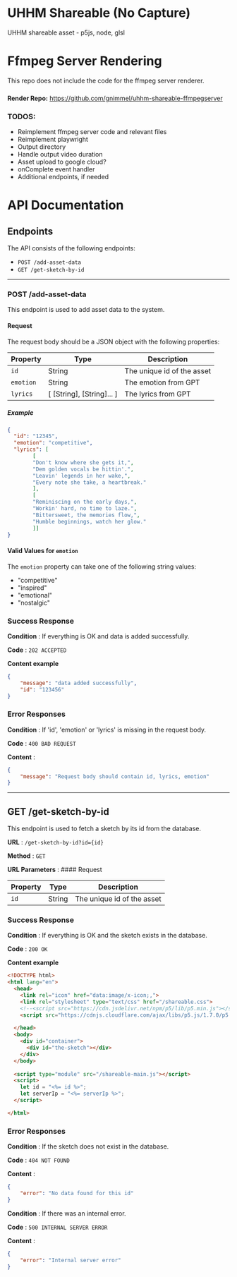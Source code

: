 # UHHM Shareable (No Capture)
UHHM shareable asset - p5js, node, glsl

# Ffmpeg Server Rendering

This repo does not include the code for the ffmpeg server renderer.
###
**Render Repo:**
https://github.com/gnimmel/uhhm-shareable-ffmpegserver

### TODOS:
- Reimplement ffmpeg server code and relevant files
- Reimplement playwright
- Output directory
- Handle output video duration
- Asset upload to google cloud?
- onComplete event handler
- Additional endpoints, if needed
  

# API Documentation

## Endpoints

The API consists of the following endpoints:

- `POST /add-asset-data`
- `GET /get-sketch-by-id`

---

### POST /add-asset-data

This endpoint is used to add asset data to the system.

#### Request

The request body should be a JSON object with the following properties:

| Property | Type   | Description                       |
|----------|--------|-----------------------------------|
| `id`     | String | The unique id of the asset          |
| `emotion`| String | The emotion from GPT          |
| `lyrics` | [ [String], [String]... ] | The lyrics from GPT     |

##### Example

```json
{
  "id": "12345",
  "emotion": "competitive",
  "lyrics": [
        [
        "Don't know where she gets it,",
        "Dem golden vocals be hittin'.",
        "Leavin' legends in her wake,",
        "Every note she take, a heartbreak."
        ],
        [
        "Reminiscing on the early days,",
        "Workin' hard, no time to laze.",
        "Bittersweet, the memories flow,",
        "Humble beginnings, watch her glow."
        ]]
}
```

#### Valid Values for `emotion`

The `emotion` property can take one of the following string values:

- "competitive"
- "inspired"
- "emotional"
- "nostalgic"


### Success Response

**Condition** : If everything is OK and data is added successfully.

**Code** : `202 ACCEPTED`

**Content example**

```json
{
    "message": "data added successfully",
    "id": "123456"
}
```

### Error Responses

**Condition** : If 'id', 'emotion' or 'lyrics' is missing in the request body.

**Code** : `400 BAD REQUEST`

**Content** : 

```json
{
    "message": "Request body should contain id, lyrics, emotion"
}
```

---

## GET /get-sketch-by-id

This endpoint is used to fetch a sketch by its id from the database.

**URL** : `/get-sketch-by-id?id={id}`

**Method** : `GET`

**URL Parameters** : #### Request

| Property | Type   | Description                       |
|----------|--------|-----------------------------------|
| `id`     | String | The unique id of the asset          |

### Success Response

**Condition** : If everything is OK and the sketch exists in the database.

**Code** : `200 OK`

**Content example**
```html
<!DOCTYPE html>
<html lang="en">
  <head>
    <link rel="icon" href="data:image/x-icon;,">
    <link rel="stylesheet" type="text/css" href="/shareable.css">
    <!--<script src="https://cdn.jsdelivr.net/npm/p5/lib/p5.min.js"></script>-->
    <script src="https://cdnjs.cloudflare.com/ajax/libs/p5.js/1.7.0/p5.min.js"></script>
    
  </head>
  <body>
    <div id="container">
      <div id="the-sketch"></div>
    </div>
  </body>
  
  <script type="module" src="/shareable-main.js"></script>
  <script>
    let id = "<%= id %>";
    let serverIp = "<%= serverIp %>";
  </script>

</html> 
```

### Error Responses

**Condition** : If the sketch does not exist in the database.

**Code** : `404 NOT FOUND`

**Content** : 

```json
{
    "error": "No data found for this id"
}
```

**Condition** : If there was an internal error.

**Code** : `500 INTERNAL SERVER ERROR`

**Content** : 

```json
{
    "error": "Internal server error"
}
```
